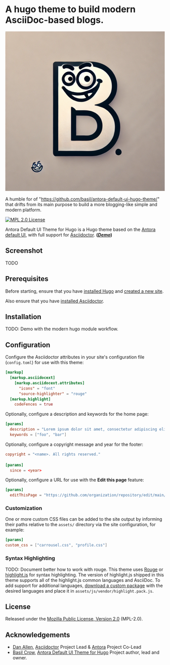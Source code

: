 # A hugo theme to build **m**odern **A**scii**D**oc-based **b**logs.

![mADb](./images/madb.webp)

A humble for of "https://github.com/basil/antora-default-ui-hugo-theme/" that drifts from its main purpose to
build a more blogging-like simple and modern platform.

[![MPL 2.0 License](https://img.shields.io/badge/License-MPL%202.0-blue.svg)](https://github.com/basil/antora-default-ui-hugo-theme/blob/master/LICENSE)

Antora Default UI Theme for Hugo is a Hugo theme based on the [Antora default UI](https://gitlab.com/antora/antora-ui-default), with full support for [Asciidoctor](https://asciidoctor.org/). **([_Demo_](https://antora-default-ui-hugo-theme.netlify.app/))**

## Screenshot

TODO

## Prerequisites

Before starting, ensure that you have [installed Hugo](https://gohugo.io/getting-started/quick-start/#step-1-install-hugo) and [created a new site](https://gohugo.io/getting-started/quick-start/#step-2-create-a-new-site).

Also ensure that you have [installed Asciidoctor](https://asciidoctor.org/docs/install-toolchain/).

## Installation

TODO: Demo with the modern hugo module workflow.

## Configuration

Configure the Asciidoctor attributes in your site's configuration file (`config.toml`) for use with this theme:

```toml
[markup]
  [markup.asciidocext]
    [markup.asciidocext.attributes]
      "icons" = "font"
      "source-highlighter" = "rouge"
  [markup.highlight]
    codeFences = true
```

Optionally, configure a description and keywords for the home page:

```toml
[params]
  description = "Lorem ipsum dolor sit amet, consectetur adipiscing elit."
  keywords = ["foo", "bar"]
```

Optionally, configure a copyright message and year for the footer:

```toml
copyright = "<name>. All rights reserved."

[params]
  since = <year>
```

Optionally, configure a URL for use with the **Edit this page** feature:

```toml
[params]
  editThisPage = "https://github.com/organization/repository/edit/main/content/"
```

### Customization

One or more custom CSS files can be added to the site output by informing their paths relative to the
`assets/` directory via the site configuration, for example:

```toml
[params]
custom_css = ["carrousel.css", "profile.css"]
```

### Syntax Highlighting

TODO: Document better how to work with rouge.
This theme uses [Rouge](https://rouge.jneen.net/) or [highlight.js](https://highlightjs.org/) for syntax
highlighting. The version of highlight.js shipped in this theme supports all of the highlight.js common
languages and AsciiDoc. To add support for additional languages, [download a custom
package](https://highlightjs.org/download/) with the desired languages and place it in
`assets/js/vendor/highlight.pack.js`.

## License

Released under the [Mozilla Public License, Version 2.0](https://github.com/olivecdev/hugo-madb/blob/main/LICENSE) (MPL-2.0).

## Acknowledgements

- [Dan Allen](https://github.com/mojavelinux), [Asciidoctor](https://asciidoctor.org/) Project Lead & [Antora](https://antora.org/) Project Co-Lead
- [Basil Crow](https://github.com/basil), [Antora Default UI Theme for Hugo](https://github.com/basil/antora-default-ui-hugo-theme) Project author, lead and owner.
